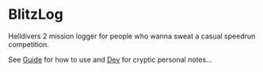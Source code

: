 # BlitzLog
Helldivers 2 mission logger for people who wanna sweat a casual speedrun competition.


See [Guide][2] for how to use
and [Dev][3] for cryptic personal notes...

[2]: <docs/guide.md>
[3]: <docs/dev.md>